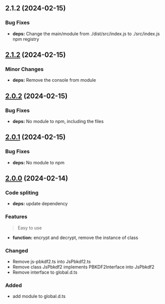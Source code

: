 ## 2.1.2 (2024-02-15)


### Bug Fixes

- **deps:** Change the main/module from ./dist/src/index.js to ./src/index.js npm registry


## [2.1.2](https://github.com/xkid1/js-pbkdf2/compare/v2.0.2...v2.1.2) (2024-02-15)

### Minor Changes

* **deps:** Remove the console from module


## [2.0.2](https://github.com/xkid1/js-pbkdf2/compare/v2.0.1...v2.0.2) (2024-02-15)

### Bug Fixes

* **deps:** No module to npm, including the files

## [2.0.1](https://github.com/xkid1/js-pbkdf2/compare/v2.0.1...v2.0.2) (2024-02-15)

### Bug Fixes
* **deps:** No module to npm
  

## [2.0.0](hhttps://github.com/xkid1/js-pbkdf2/compare/v1.1.5...v2.0.0) (2024-02-14)


### Code spliting

* **deps:** update dependency
  
### Features

>  Easy to use

* **function:** encrypt and decrypt, remove the instance of class

### Changed
 - Remove js-pbkdf2.ts into JsPbkdf2.ts
 - Remove class JsPbkdf2 implements PBKDF2Interface into JsPbkdf2
 - Remove interface to global.d.ts
    

### Added
 - add module to global.d.ts
